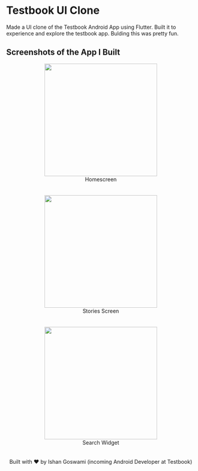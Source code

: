 # Testbook UI Clone

Made a UI clone of the Testbook Android App using Flutter. Built it to experience and explore the testbook app. Bulding this was pretty fun.


## Screenshots of the App I Built
<p align="center">
<img src="https://user-images.githubusercontent.com/26306586/184705413-d5e5d957-b7d4-4c7e-93e2-2820f496a489.png" width="300">
<br>
Homescreen
<br>
<br>
<br>
<img src="https://user-images.githubusercontent.com/26306586/184707060-3c64ab54-7a30-4864-9b53-b836ca5d8a38.png" width="300">
<br>
Stories Screen
<br>
<br> 
<br> 
<img src="https://user-images.githubusercontent.com/26306586/184706073-6ee9db73-cad5-44d7-b807-aa7030f59ed1.png" width="300">
<br>
Search Widget
<br>
<br>
<br>
Built with ❤️ by Ishan Goswami (incoming Android Developer at Testbook)
</p>
  



